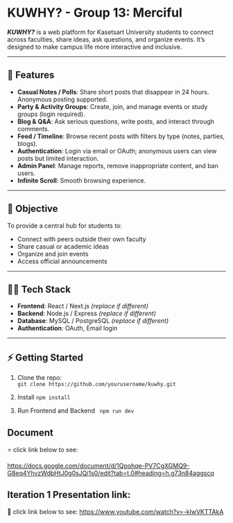 # KUWHY? - Group 13: Merciful

***KUWHY?*** is a web platform for Kasetsart University students to connect across faculties, share ideas, ask questions, and organize events. It’s designed to make campus life more interactive and inclusive.

---

## 🚀 Features

- **Casual Notes / Polls**: Share short posts that disappear in 24 hours. Anonymous posting supported.  
- **Party & Activity Groups**: Create, join, and manage events or study groups (login required).  
- **Blog & Q&A**: Ask serious questions, write posts, and interact through comments.  
- **Feed / Timeline**: Browse recent posts with filters by type (notes, parties, blogs).  
- **Authentication**: Login via email or OAuth; anonymous users can view posts but limited interaction.  
- **Admin Panel**: Manage reports, remove inappropriate content, and ban users.  
- **Infinite Scroll**: Smooth browsing experience.

---

## 🎯 Objective

To provide a central hub for students to:

- Connect with peers outside their own faculty  
- Share casual or academic ideas  
- Organize and join events  
- Access official announcements  

---

## 🧑‍💻 Tech Stack

- **Frontend**: React / Next.js *(replace if different)*  
- **Backend**: Node.js / Express *(replace if different)*  
- **Database**: MySQL / PostgreSQL *(replace if different)*  
- **Authentication**: OAuth, Email login  

---

## ⚡ Getting Started

1. Clone the repo:  
```git clone https://github.com/yourusername/kuwhy.git```

2. Install
```npm install```

3. Run Frontend and Backend
``` npm run dev```

## Document
⭐️ click link below to see:

https://docs.google.com/document/d/1Qpohqe-PV7CgXGMQ9-G8eq4YhvzWdbHtJ0g0sJQi1s0/edit?tab=t.0#heading=h.g73n84aggscq

## Iteration 1 Presentation link:
🍎 click link below to see:
https://www.youtube.com/watch?v=-kIwVKTTAkA
